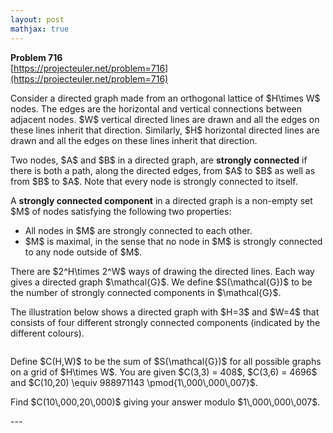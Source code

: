 ```yaml
---
layout: post
mathjax: true
---
```

**Problem 716**  
[https://projecteuler.net/problem=716](https://projecteuler.net/problem=716)

<p>
Consider a directed graph made from an orthogonal lattice of $H\times W$ nodes. 
The edges are the horizontal and vertical connections between adjacent nodes.
$W$ vertical directed lines are drawn and all the edges on these lines inherit that direction. Similarly, $H$ horizontal directed lines are drawn and all the edges on these lines inherit that direction.
</p>
<p>
Two nodes, $A$ and $B$ in a directed graph, are <b>strongly connected</b> if there is both a path, along the directed edges, from $A$ to $B$ as well as from $B$ to $A$. Note that every node is strongly connected to itself.
</p>
<p>
A <b>strongly connected component</b> in a directed graph is a non-empty set $M$ of nodes satisfying the following two properties:
</p>
<ul>
<li>All nodes in $M$ are strongly connected to each other.</li>
<li>$M$ is maximal, in the sense that no node in $M$ is strongly connected to any node outside of $M$.</li>
</ul>
<p>
There are $2^H\times 2^W$ ways of drawing the directed lines. Each way gives a directed graph $\mathcal{G}$. We define $S(\mathcal{G})$ to be the number of strongly connected components in $\mathcal{G}$.
</p>
<p>
The illustration below shows a directed graph with $H=3$ and $W=4$ that consists of four different strongly connected components (indicated by the different colours).
</p>
<div class="center">
<img src="project/images/p716_gridgraphics.jpg" class="dark_img" alt="" /></div>
<p>
Define $C(H,W)$ to be the sum of $S(\mathcal{G})$ for all possible graphs on a grid of $H\times W$. You are given $C(3,3) = 408$, $C(3,6) = 4696$ and $C(10,20) \equiv 988971143 \pmod{1\,000\,000\,007}$.
</p>
<p>
Find $C(10\,000,20\,000)$ giving your answer modulo $1\,000\,000\,007$.
</p>
---
